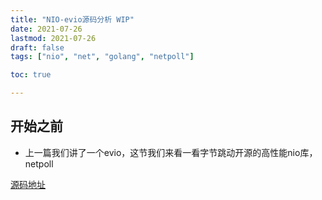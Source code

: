 ```yaml
---
title: "NIO-evio源码分析 WIP"
date: 2021-07-26
lastmod: 2021-07-26
draft: false
tags: ["nio", "net", "golang", "netpoll"]

toc: true

---
```

## 开始之前
- 上一篇我们讲了一个evio，这节我们来看一看字节跳动开源的高性能nio库，netpoll

[源码地址](https://github.com/cloudwego/netpoll)